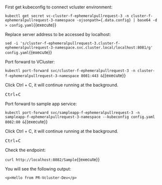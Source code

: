 First get kubeconfig to connect vcluster environment:

`kubectl get secret vc-cluster-f-ephemeralpullrequest-3 -n cluster-f-ephemeralpullrequest-3-namespace -ojsonpath={.data.config} | base64 -d > config.yaml`{{execute}}

Replace server address to be accessed by localhost:

`sed -i 's/cluster-f-ephemeralpullrequest-3.cluster-f-ephemeralpullrequest-3-namespace.svc.cluster.local/localhost:8081/g' config.yaml`{{execute}}

Port forward to VCluster:

`kubectl port-forward svc/cluster-f-ephemeralpullrequest-3 -n cluster-f-ephemeralpullrequest-3-namespace 8081:443 &`{{execute}}

Click Ctrl + C, it will continue running at the background.

<kbd>Ctrl</kbd>+<kbd>C</kbd>

Port forward to sample app service:

`kubectl port-forward svc/sampleapp-f-ephemeralpullrequest-3 -n sampleapp-f-ephemeralpullrequest-3-namespace --kubeconfig config.yaml 8082:80 &`{{execute}}

Click Ctrl + C, it will continue running at the background.

<kbd>Ctrl</kbd>+<kbd>C</kbd>

Check the endpoint:

`curl http://localhost:8082/Sample`{{execute}}

You will see the following output:

```
<p>Hello from PR-Vcluster-Dev</p>
```
